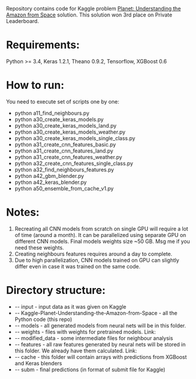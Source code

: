 Repository contains code for Kaggle problem [Planet: Understanding the Amazon from Space](https://www.kaggle.com/c/planet-understanding-the-amazon-from-space) solution. This solution won 3rd place on Private Leaderboard.

# Requirements:

Python >= 3.4, Keras 1.2.1, Theano 0.9.2, Tensorflow, XGBoost 0.6

# How to run:

You need to execute set of scripts one by one:
* python a11_find_neighbours.py
* python a30_create_keras_models.py
* python a30_create_keras_models_land.py
* python a30_create_keras_models_weather.py
* python a30_create_keras_models_single_class.py
* python a31_create_cnn_features_basic.py
* python a31_create_cnn_features_land.py
* python a31_create_cnn_features_weather.py
* python a32_create_cnn_features_single_class.py
* python a32_find_neighbours_features.py
* python a42_gbm_blender.py
* python a42_keras_blender.py
* python a50_ensemble_from_cache_v1.py

# Notes:
1. Recreating all CNN models from scratch on single GPU will require a lot of time (around a month). It can be parallelized using separate GPU on different CNN models. Final models weights size ~50 GB. Msg me if you need these weights.
2. Creating neighbours features requires around a day to complete.
3. Due to high parallelization, CNN models trained on GPU can slightly differ even in case it was trained on the same code.

# Directory structure:
* -- input - input data as it was given on Kaggle
* -- Kaggle-Planet-Understanding-the-Amazon-from-Space - all the Python code (this repo)
* -- models - all generated models from neural nets will be in this folder.
* -- weights - files with weights for pretrained models. Link: 
* -- modified_data - some intermediate files for neighbour analysis
* -- features - all raw features generated by neural nets will be stored in this folder. We already have them calculated. Link: 
* -- cache - this folder will contain arrays with predictions from XGBoost and Keras blenders
* -- subm - final predictions (in format of submit file for Kaggle)
